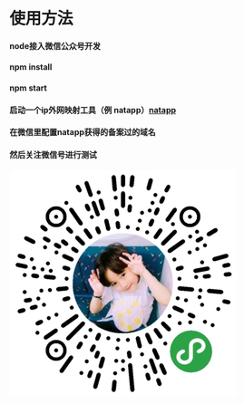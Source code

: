 # 使用方法
#### node接入微信公众号开发
#### npm install 
#### npm start
#### 启动一个ip外网映射工具（例 natapp）[natapp](https://natapp.cn/) 
#### 在微信里配置natapp获得的备案过的域名
#### 然后关注微信号进行测试


![aline](https://github.com/aty1990/node-xcx/blob/master/public/images/index1.png "aty扶苏公子小程序")  
